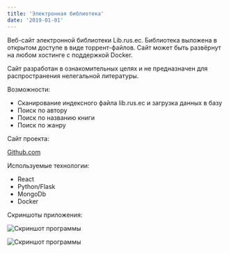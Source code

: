 ```yaml
---
title: 'Электронная библиотека'
date: '2019-01-01'
---
```


Веб-сайт электронной библиотеки Lib.rus.ec. Библиотека выложена в открытом доступе в виде торрент-файлов. Сайт может 
быть развёрнут на любом хостинге с поддержкой Docker.

Сайт разработан в ознакомительных целях и не предназначен для распространения нелегальной литературы.

Возможности:

- Сканирование индексного файла lib.rus.ec и загрузка данных в базу
- Поиск по автору
- Поиск по названию книги
- Поиск по жанру

 
Сайт проекта:

[Github.com](https://github.com/DFilyushin/library) 

Используемые технологии:

- React
- Python/Flask
- MongoDb
- Docker

Скриншоты приложения:

![Скриншот программы](/images/books_logo.png)

![Скриншот программы](/images/books_2_logo.png)
